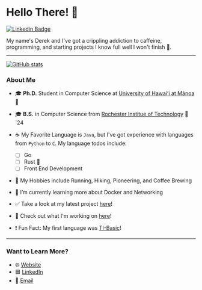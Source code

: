 # Hello There! 👋
[![Linkedin Badge](https://img.shields.io/badge/LinkedIn-0077B5?style=for-the-badge&logo=linkedin&logoColor=white&link=https://www.linkedin.com/in/derek-garcia/)](https://www.linkedin.com/in/derek-garcia/)

My name's Derek and I've got a crippling addiction to caffeine, programming, and starting projects I know full well I won't finish 🙂.

---
[![GitHub stats](https://github-readme-stats.vercel.app/api?username=dlg1206&theme=onedark&hide_rank=true)](https://github.com/dlg1206)
### About Me
- 🎓 **Ph.D.** Student in Computer Science at [University of Hawaiʻi at Mānoa](https://manoa.hawaii.edu/) 🌈
- 🎓 **B.S.** in Computer Science from [Rochester Institue of Technology](https://www.rit.edu/) 🐯 `24
  
- ☕ My Favorite Language is `Java`, but I've got experience with languages from `Python` to `C`. My language todos include:
  - [ ] Go
  - [ ] Rust 🦀
  - [ ] Front End Development

- 🏃‍ My Hobbies include Running, Hiking, Pioneering, and Coffee Brewing
  
- 🌱 I’m currently learning more about Docker and Networking
  
- ✅ Take a look at my latest project [here](https://github.com/dlg1206/rainbow-api)!

- 🔭 Check out what I'm working on [here](https://derek-garcia.ddns.net/finances-web-app/)!

- ❗ Fun Fact: My first language was [TI-Basic](https://en.wikipedia.org/wiki/TI-BASIC)!
  
---
### Want to Learn More?
- 🌐 [Website](https://derek-garcia.ddns.net)
- 🟦 [LinkedIn](https://www.linkedin.com/in/derek-garcia/)
- 📧 [Email](mailto:dgarcia2@hawaii.edu)
